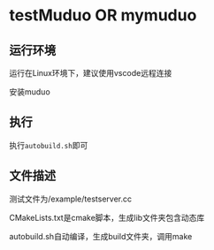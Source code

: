 # testMuduo OR mymuduo

## 运行环境

运行在Linux环境下，建议使用vscode远程连接

安装muduo

## 执行

执行`autobuild.sh`即可

## 文件描述

测试文件为/example/testserver.cc

CMakeLists.txt是cmake脚本，生成lib文件夹包含动态库

autobuild.sh自动编译，生成build文件夹，调用make